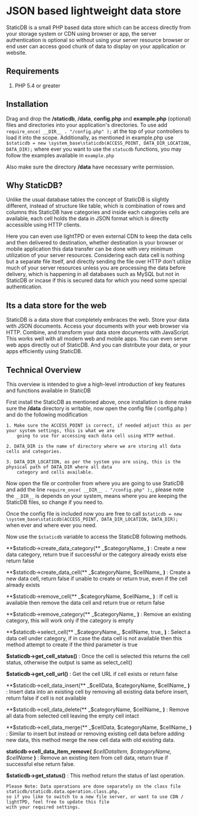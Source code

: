 # JSON based lightweight data store

StaticDB is a small PHP based data store which can be access directly from your storage system or CDN using browser or app, 
the server authentication is optional so without using your server resource browser or end user can access 
good chunk of data to display on your application or website.

## Requirements

1. PHP 5.4 or greater

## Installation

Drag and drop the **/staticdb**,  **/data**, **config.php** and **example.php** (optional) files and directories into your application's directories. 
To use add `require_once( __DIR__ . "/config.php" );` at the top of your controllers to load it into the scope. 
Additionally, as mentioned in example.php use `$staticdb = new \system_base\staticdb(ACCESS_POINT, DATA_DIR_LOCATION, DATA_DIR);` 
where ever you want to use the `statucdb` functions, you may follow the examples available in `example.php`

Also make sure the directory **/data** have necessary write permission.

## Why StaticDB?

Unlike the usual database tables the concept of StaticDB is slightly different, instead of structure like table, which is 
combination of rows and columns this StaticDB have categories and inside each categories cells are available, each cell holds 
the data in JSON format which is directly accessible using HTTP clients.

Here you can even use lightTPD or even external CDN to keep the data cells and then delivered to destination, whether destination
is your browser or mobile application this data transfer can be done with very minimum utilization of your server resources. 
Considering each data cell is nothing but a separate file itself, and directly sending the file over HTTP don't utilize 
much of your server resources unless you are processing the data before delivery, which is happening in all databases such 
as MySQL but not in StaticDB or incase if this is secured data for which you need some special authentication.

## Its a data store for the web

StaticDB is a data store that completely embraces the web. Store your data with JSON documents. Access your documents 
with your web browser via HTTP. Combine, and transform your data store documents with JavaScript. This works well 
with all modern web and mobile apps. You can even serve web apps directly out of StaticDB. And you can distribute your 
data, or your apps efficiently using StaticDB.

## Technical Overview

This overview is intended to give a high-level introduction of key features and functions available in StaticDB

First install the StaticDB as mentioned above, once installation is done make sure the **/data** directory is 
writable, now open the config file ( config.php ) and do the following modification

    1. Make sure the ACCESS_POINT is correct, if needed adjust this as per your system settings, this is what we are 
        going to use for accessing each data cell using HTTP method.

    2. DATA_DIR is the name of directory where we are storing all data cells and categories.

    3. DATA_DIR_LOCATION, as per the system you are using, this is the physical path of DATA_DIR where all data 
        category and cells available. 

Now open the file or controller from where you are going to use StaticDB and add the line `require_once( __DIR__ . "/config.php" );`, 
please note the `__DIR__` is depends on your system, means where you are keeping the StaticDB files, so change if you need to.

Once the config file is included now you are free to call `$staticdb = new \system_base\staticdb(ACCESS_POINT, DATA_DIR_LOCATION, DATA_DIR);` when 
ever and where ever you need.

Now use the `$staticdb` variable to access the StaticDB following methods.


**$staticdb->create_data_category(** _$categoryName_ **)** : Create a new data category, return true if successful or 
the category already exists else return false

**$staticdb->create_data_cell(** _$categoryName, $cellName_ **)** : Create a new data cell, return false if unable to create or return true, 
even if the cell already exists

**$staticdb->remove_cell(** _$categoryName, $cellName_ **)** : If cell is available then remove the data cell and return true or return false 

**$staticdb->remove_category(** _$categoryName_ **)** : Remove an existing category, this will work only if the category is empty

**$staticdb->select_cell(** _$categoryName_, $cellName, true_ **)** : Select a data cell under category, if in case the 
data cell is not available then this method attempt to create if the third parameter is true

**$staticdb->get_cell_status()** : Once the cell is selected this returns the cell status, otherwise the output is same as select_cell()

**$staticdb->get_cell_url()** : Get the cell URL if cell exists or return false

**$staticdb->cell_data_insert(** _$cellData, $categoryName, $cellName_ **)** : Insert data into an existing cell by removing all existing data before insert, return false if cell is not available

**$staticdb->cell_data_delete(** _$categoryName, $cellName_ **)** : Remove all data from selected cell leaving the empty cell intact

**$staticdb->cell_data_merge(** _$cellData, $categoryName, $cellName_ **)** : Similar to insert but instead or removing existing cell
data before adding new data, this method merge the new cell data with old existing data.

**staticdb->cell_data_item_remove(** _$cellDataItem, $categoryName, $cellName_ **)** : Remove an existing item from cell data, 
return true if successful else return false.

**$staticdb->get_status()** : This method return the status of last operation.

    Please Note: Data operations are done separately on the class file staticdb/staticdb.data.operation.class.php, 
    so if you like to switch to a new file server, or want to use CDN / lightTPD, feel free to update this file 
    with your required settings.

